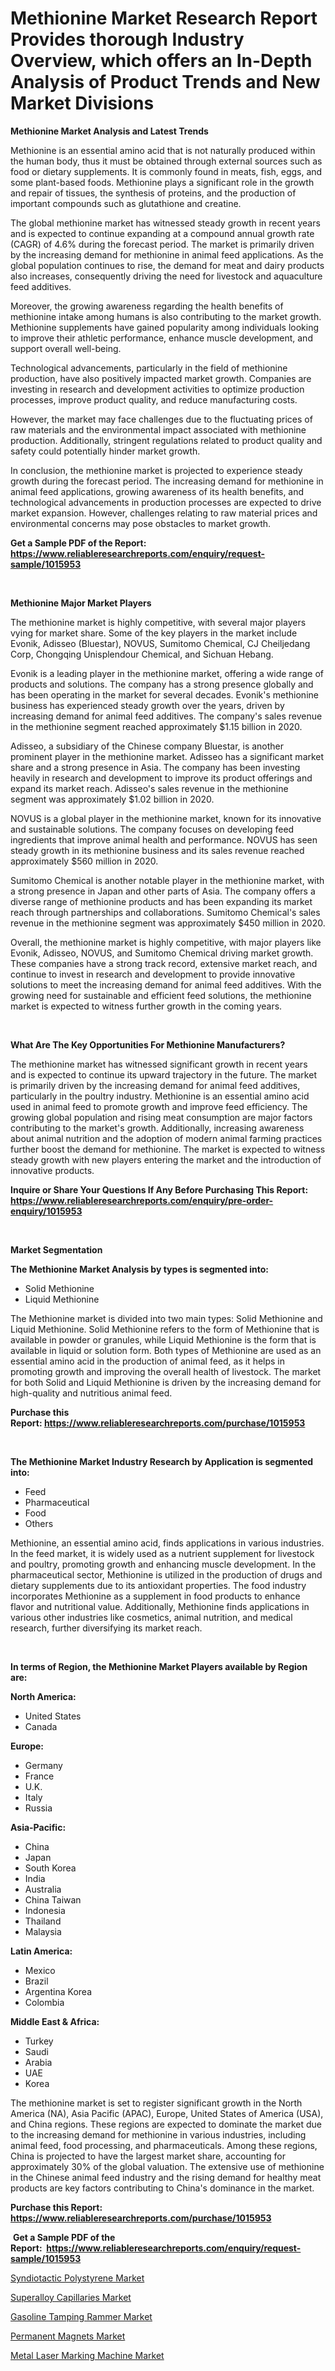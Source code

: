 <p><h1>Methionine Market Research Report Provides thorough Industry Overview, which offers an In-Depth Analysis of Product Trends and New Market Divisions</h1></p><p><strong>Methionine Market Analysis and Latest Trends</strong></p>
<p><p>Methionine is an essential amino acid that is not naturally produced within the human body, thus it must be obtained through external sources such as food or dietary supplements. It is commonly found in meats, fish, eggs, and some plant-based foods. Methionine plays a significant role in the growth and repair of tissues, the synthesis of proteins, and the production of important compounds such as glutathione and creatine.</p><p>The global methionine market has witnessed steady growth in recent years and is expected to continue expanding at a compound annual growth rate (CAGR) of 4.6% during the forecast period. The market is primarily driven by the increasing demand for methionine in animal feed applications. As the global population continues to rise, the demand for meat and dairy products also increases, consequently driving the need for livestock and aquaculture feed additives.</p><p>Moreover, the growing awareness regarding the health benefits of methionine intake among humans is also contributing to the market growth. Methionine supplements have gained popularity among individuals looking to improve their athletic performance, enhance muscle development, and support overall well-being.</p><p>Technological advancements, particularly in the field of methionine production, have also positively impacted market growth. Companies are investing in research and development activities to optimize production processes, improve product quality, and reduce manufacturing costs.</p><p>However, the market may face challenges due to the fluctuating prices of raw materials and the environmental impact associated with methionine production. Additionally, stringent regulations related to product quality and safety could potentially hinder market growth.</p><p>In conclusion, the methionine market is projected to experience steady growth during the forecast period. The increasing demand for methionine in animal feed applications, growing awareness of its health benefits, and technological advancements in production processes are expected to drive market expansion. However, challenges relating to raw material prices and environmental concerns may pose obstacles to market growth.</p></p>
<p><strong>Get a Sample PDF of the Report:&nbsp; <a href="https://www.reliableresearchreports.com/enquiry/request-sample/1015953">https://www.reliableresearchreports.com/enquiry/request-sample/1015953</a></strong></p>
<p>&nbsp;</p>
<p><strong>Methionine Major Market Players</strong></p>
<p><p>The methionine market is highly competitive, with several major players vying for market share. Some of the key players in the market include Evonik, Adisseo (Bluestar), NOVUS, Sumitomo Chemical, CJ Cheiljedang Corp, Chongqing Unisplendour Chemical, and Sichuan Hebang.</p><p>Evonik is a leading player in the methionine market, offering a wide range of products and solutions. The company has a strong presence globally and has been operating in the market for several decades. Evonik's methionine business has experienced steady growth over the years, driven by increasing demand for animal feed additives. The company's sales revenue in the methionine segment reached approximately $1.15 billion in 2020.</p><p>Adisseo, a subsidiary of the Chinese company Bluestar, is another prominent player in the methionine market. Adisseo has a significant market share and a strong presence in Asia. The company has been investing heavily in research and development to improve its product offerings and expand its market reach. Adisseo's sales revenue in the methionine segment was approximately $1.02 billion in 2020.</p><p>NOVUS is a global player in the methionine market, known for its innovative and sustainable solutions. The company focuses on developing feed ingredients that improve animal health and performance. NOVUS has seen steady growth in its methionine business and its sales revenue reached approximately $560 million in 2020.</p><p>Sumitomo Chemical is another notable player in the methionine market, with a strong presence in Japan and other parts of Asia. The company offers a diverse range of methionine products and has been expanding its market reach through partnerships and collaborations. Sumitomo Chemical's sales revenue in the methionine segment was approximately $450 million in 2020.</p><p>Overall, the methionine market is highly competitive, with major players like Evonik, Adisseo, NOVUS, and Sumitomo Chemical driving market growth. These companies have a strong track record, extensive market reach, and continue to invest in research and development to provide innovative solutions to meet the increasing demand for animal feed additives. With the growing need for sustainable and efficient feed solutions, the methionine market is expected to witness further growth in the coming years.</p></p>
<p>&nbsp;</p>
<p><strong>What Are The Key Opportunities For Methionine Manufacturers?</strong></p>
<p><p>The methionine market has witnessed significant growth in recent years and is expected to continue its upward trajectory in the future. The market is primarily driven by the increasing demand for animal feed additives, particularly in the poultry industry. Methionine is an essential amino acid used in animal feed to promote growth and improve feed efficiency. The growing global population and rising meat consumption are major factors contributing to the market's growth. Additionally, increasing awareness about animal nutrition and the adoption of modern animal farming practices further boost the demand for methionine. The market is expected to witness steady growth with new players entering the market and the introduction of innovative products.</p></p>
<p><strong>Inquire or Share Your Questions If Any Before Purchasing This Report: <a href="https://www.reliableresearchreports.com/enquiry/pre-order-enquiry/1015953">https://www.reliableresearchreports.com/enquiry/pre-order-enquiry/1015953</a></strong></p>
<p>&nbsp;</p>
<p><strong>Market Segmentation</strong></p>
<p><strong>The Methionine Market Analysis by types is segmented into:</strong></p>
<p><ul><li>Solid Methionine</li><li>Liquid Methionine</li></ul></p>
<p><p>The Methionine market is divided into two main types: Solid Methionine and Liquid Methionine. Solid Methionine refers to the form of Methionine that is available in powder or granules, while Liquid Methionine is the form that is available in liquid or solution form. Both types of Methionine are used as an essential amino acid in the production of animal feed, as it helps in promoting growth and improving the overall health of livestock. The market for both Solid and Liquid Methionine is driven by the increasing demand for high-quality and nutritious animal feed.</p></p>
<p><strong>Purchase this Report:&nbsp;<a href="https://www.reliableresearchreports.com/purchase/1015953">https://www.reliableresearchreports.com/purchase/1015953</a></strong></p>
<p>&nbsp;</p>
<p><strong>The Methionine Market Industry Research by Application is segmented into:</strong></p>
<p><ul><li>Feed</li><li>Pharmaceutical</li><li>Food</li><li>Others</li></ul></p>
<p><p>Methionine, an essential amino acid, finds applications in various industries. In the feed market, it is widely used as a nutrient supplement for livestock and poultry, promoting growth and enhancing muscle development. In the pharmaceutical sector, Methionine is utilized in the production of drugs and dietary supplements due to its antioxidant properties. The food industry incorporates Methionine as a supplement in food products to enhance flavor and nutritional value. Additionally, Methionine finds applications in various other industries like cosmetics, animal nutrition, and medical research, further diversifying its market reach.</p></p>
<p>&nbsp;</p>
<p><strong>In terms of Region, the Methionine Market Players available by Region are:</strong></p>
<p>
    <p> <strong> North America: </strong>
        <ul>
            <li>United States</li>
            <li>Canada</li>
        </ul>
        </p> 
    <p> <strong> Europe: </strong>
        <ul>
            <li>Germany</li>
            <li>France</li>
            <li>U.K.</li>
            <li>Italy</li>
            <li>Russia</li>
        </ul>
        </p> 
    <p> <strong> Asia-Pacific: </strong>
        <ul>
            <li>China</li>
            <li>Japan</li>
            <li>South Korea</li>
            <li>India</li>
            <li>Australia</li>
            <li>China Taiwan</li>
            <li>Indonesia</li>
            <li>Thailand</li>
            <li>Malaysia</li>
        </ul>
        </p> 
    <p> <strong> Latin America: </strong>
        <ul>
            <li>Mexico</li>
            <li>Brazil</li>
            <li>Argentina Korea</li>
            <li>Colombia</li>
        </ul>
        </p> 
    <p> <strong> Middle East & Africa: </strong>
        <ul>
            <li>Turkey</li>
            <li>Saudi</li>
            <li>Arabia</li>
            <li>UAE</li>
            <li>Korea</li>
        </ul>
    </p>
    </p>
<p><p>The methionine market is set to register significant growth in the North America (NA), Asia Pacific (APAC), Europe, United States of America (USA), and China regions. These regions are expected to dominate the market due to the increasing demand for methionine in various industries, including animal feed, food processing, and pharmaceuticals. Among these regions, China is projected to have the largest market share, accounting for approximately 30% of the global valuation. The extensive use of methionine in the Chinese animal feed industry and the rising demand for healthy meat products are key factors contributing to China's dominance in the market.</p></p>
<p><strong>Purchase this Report: <a href="https://www.reliableresearchreports.com/purchase/1015953">https://www.reliableresearchreports.com/purchase/1015953</a></strong></p>
<p>&nbsp;<strong>Get a Sample PDF of the Report:&nbsp;&nbsp;<a href="https://www.reliableresearchreports.com/enquiry/request-sample/1015953">https://www.reliableresearchreports.com/enquiry/request-sample/1015953</a></strong></p>
<p><strong></strong></p>
<p><p><a href="https://github.com/ruslanpoljakovrd177/Market-Research-Report-List-1/blob/main/syndiotactic-polystyrene-market.md">Syndiotactic Polystyrene Market</a></p><p><a href="https://www.linkedin.com/pulse/superalloy-capillaries-market-research-report-provides-bbeme/">Superalloy Capillaries Market</a></p><p><a href="https://medium.com/@elsahermann/gasoline-tamping-rammer-market-size-market-outlook-and-market-forecast-2023-to-2030-6dea1b3f3d56">Gasoline Tamping Rammer Market</a></p><p><a href="https://github.com/gulaimolin/Market-Research-Report-List-1/blob/main/permanent-magnets-market.md">Permanent Magnets Market</a></p><p><a href="https://medium.com/@hunterwyman1984/metal-laser-marking-machine-market-insights-into-market-cagr-market-trends-and-growth-strategies-6f56736d97c9">Metal Laser Marking Machine Market</a></p></p>